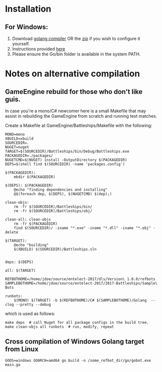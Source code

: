 # Installation
## For Windows:
1. Download [golang compiler](https://storage.googleapis.com/golang/go1.8.1.windows-amd64.msi) OR the [zip](https://golang.org/dl/) if you wish to configure it yourself.
2. Instructions provided [here](https://golang.org/doc/install#windows)
3. Please ensure the Go/bin folder is available in the system PATH.

# Notes on alternative compilation

## GameEngine rebuild for those who don't like guis.
In case you're a mono/C# newcomer here is a small Makefile that may assist in rebuilding the GameEngine from scratch and running test matches.

Create a Makefile at GameEngine/Battleships/Makefile with the following:
~~~~
MONO=mono
XBUILD=xbuild
SOURCEDIR=.
NUGET=nuget
TARGET=$(SOURCEDIR)/Battleships/bin/Debug/Battleships.exe
PACKAGEDIR=./packages/
NUGETCMD=$(NUGET) install -OutputDirectory $(PACKAGEDIR)
DEPS=$(shell find $(SOURCEDIR) -name 'packages.config')

$(PACKAGEDIR):
	mkdir $(PACKAGEDIR)

$(DEPS): $(PACKAGEDIR)
	@echo "finding dependencies and installing"
	@$(foreach dep, $(DEPS), $(NUGETCMD) $(dep);)

clean-objs:
	rm -fr $(SOURCEDIR)/Battleships/bin/
	rm -fr $(SOURCEDIR)/Battleships/obj/

clean-all: clean-objs
	rm -fr $(PACKAGEDIR)
	find $(SOURCEDIR)/ -iname "*.exe" -iname "*.dll" -iname "*.obj" -delete

$(TARGET):
	@echo "building"
	$(XBUILD) $(SOURCEDIR)/Battleships.sln


deps: $(DEPS)

all: $(TARGET)

REFBOTHOME=/home/jdoe/source/entelect-2017/dls/Version\ 1.0.0/refbots
SAMPLEBOTHOME=/home/jdoe/source/entelect-2017/2017-Battleships/Sample\ Bots

runbots:
	$(MONO) $(TARGET) -b $(REFBOTHOME)/C# $(SAMPLEBOTHOME)/Golang  --clog --pretty --debug
~~~~

which is used as follows:

~~~~
make deps  # call Nuget for all package configs in the build tree.
make clean-objs all runbots  # run, modify, repeat
~~~~

## Cross compilation of Windows Golang target from Linux

~~~
GOOS=windows GOARCH=amd64 go build -o /some_refbot_dir/go/gobot.exe main.go
~~~


